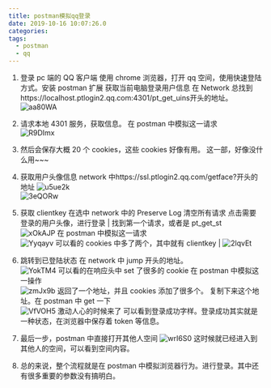 ```yaml
---
title: postman模拟qq登录
date: 2019-10-16 10:07:26.0
categories:
tags:
  - postman
  - qq
---
```


1. 登录 pc 端的 QQ 客户端 使用 chrome 浏览器，打开 qq 空间，使用快速登陆方式。安装 postman 扩展 获取当前电脑登录用户信息 在 Network 总找到https://localhost.ptlogin2.qq.com:4301/pt_get_uins开头的地址。
   ![aa80WA](https://cdn.jsdelivr.net/gh/houxiaozhao/imageLibrary@master/uPic/2023/06/13/aa80WA.png)
2. 请求本地 4301 服务，获取信息。 在 postman 中模拟这一请求  
   ![R9DImx](https://cdn.jsdelivr.net/gh/houxiaozhao/imageLibrary@master/uPic/2023/06/13/R9DImx.png)
3. 然后会保存大概 20 个 cookies，这些 cookies 好像有用。 这一部，好像没什么用~~~
4. 获取用户头像信息
   network 中https://ssl.ptlogin2.qq.com/getface?开头的地址
   ![u5ue2k](https://cdn.jsdelivr.net/gh/houxiaozhao/imageLibrary@master/uPic/2023/06/13/u5ue2k.png)  
   ![3eQORw](https://cdn.jsdelivr.net/gh/houxiaozhao/imageLibrary@master/uPic/2023/06/13/3eQORw.png)
5. 获取 clientkey 在选中 network 中的 Preserve Log 清空所有请求 点击需要登录的用户头像，进行登录 |
   找到第一个请求，或者是 pt_get_st  
    ![xOkAJP](https://cdn.jsdelivr.net/gh/houxiaozhao/imageLibrary@master/uPic/2023/06/13/xOkAJP.png)
   在 postman 中模拟这一请求  
    ![Yyqayv](https://cdn.jsdelivr.net/gh/houxiaozhao/imageLibrary@master/uPic/2023/06/13/Yyqayv.png)
   可以看的 cookies 中多了两个，其中就有 clientkey |
   ![2lqvEt](https://cdn.jsdelivr.net/gh/houxiaozhao/imageLibrary@master/uPic/2023/06/13/2lqvEt.png)

6. 跳转到已登陆状态 在 network 中 jump 开头的地址。  
    ![YokTM4](https://cdn.jsdelivr.net/gh/houxiaozhao/imageLibrary@master/uPic/2023/06/13/YokTM4.png)
   可以看的在响应头中 set 了很多的 cookie
   在 postman 中模拟这一操作  
    ![zmJx9b](https://cdn.jsdelivr.net/gh/houxiaozhao/imageLibrary@master/uPic/2023/06/13/zmJx9b.png)
   返回了一个地址，并且 cookies 添加了很多个。 复制下来这个地址。在 postman 中 get 一下  
   ![VfVOH5](https://cdn.jsdelivr.net/gh/houxiaozhao/imageLibrary@master/uPic/2023/06/13/VfVOH5.png)
   激动人心的时候来了 可以看到登录成功字样。登录成功其实就是一种状态，在浏览器中保存着 token 等信息。
7. 最后一步，postman 中直接打开其他人空间
   ![wrI6S0](https://cdn.jsdelivr.net/gh/houxiaozhao/imageLibrary@master/uPic/2023/06/13/wrI6S0.png)
   这时候就已经进入到其他人的空间，可以看到空间内容。
8. 总的来说，整个流程就是在 postman 中模拟浏览器行为。进行登录。其中还有很多重要的参数没有搞明白。
